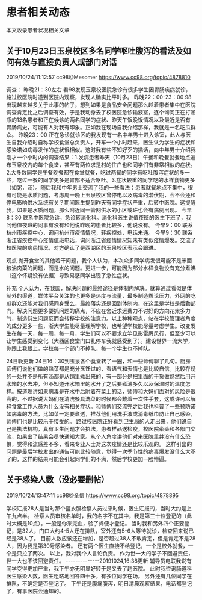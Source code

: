# 患者相关动态
本文收录患者状况相关文章


## 关于10月23日玉泉校区多名同学呕吐腹泻的看法及如何有效与直接负责人或部门对话
2019/10/24/11:12:57	cc98@Mesomer
https://www.cc98.org/topic/4878810

调查：
昨晚21：30左右       看98发现玉泉校医院急诊有很多学生因胃肠疾病就诊，路过校医院时遂到医院内观察，发现人确实比平时多。
昨晚22：00-23：00 98出现越来越多关于此事的帖子，想到如果是食品安全问题那么趁着患者集中在医院调查肯定比之后调查有效，于是我动身去了校医院急诊输液室，逐个询问正在打吊瓶的13名患者和正在候诊的两名同学的症状、昨天午饭晚饭情况以及最近是否有胃肠病史，可能有人对我有印象。正如我在现场自我介绍那样，我就是一名吃瓜群众。
昨晚23：00      正在急诊就诊区的我发现有一名中年男士进入诊室，此人与医生自我介绍时自称学校食堂总负责人，开车一个小时赶来，医生认为学生的症状和感染诺如病毒发作的症状很相似。这时我有些不知好歹的插话，向中年男士介绍我刚才一个小时内的调查结果：1.发病患者昨天（10月23日）午餐和晚餐就餐地点遍布玉泉校内的每个食堂，甚至有两位求是村的住户也和同学们有非常相似的症状。2.大多数同学是午餐晚餐都在食堂就餐，吃过两餐的同学有呕吐腹泻症状的多一些，吃过一餐的同学更多是胃部不适合呕吐。3.症状较重的同学吃的水样食物更多（如粥，汤）。随后我和中年男士交流了我的一些看法：患者就餐地点不集中，很有可能是水质问题，考虑周一晚上玉泉校区曾停电以及病毒的潜伏期，会不会还和停电影响供水系统有关？期间医生提到昨天有同学症状严重，后转中医院。这提醒我，如果是水质问题，那么附近同一管网供水的小区或许也会有病例出现。
今早8：30 联系中医院急诊，急诊转消化科。消化科医生说值夜班的医生下班了，我问他值夜班的同事有没有和他说昨晚的患者比较多，他说没有。
今早9：00 联系杭州市疾控中心，询问杭州市疫情情况，转疾控处，电话未通。
今早9：30 联系浙江省疾控中心疫情值班电话，询问浙江省疫情情况知未有类似疫情爆发。交流了校医院的病患情况，对方确认了是西湖区的玉泉校区表示会跟进。

观点
抛开食堂的其他若干问题，我个人认为，本次众多同学病发很可能不是米面粮油肉菜的问题，而是水的问题。更进一步，可能因为部分水样食物没有充分煮沸（这个怀疑没有依据）导致易感同学出现了急性症状。

补充
个人认为，在我国，解决问题的最终途径是体制内解决。就算通过看似是体制外的渠道，媒体平台关注的也更多是热度与流量，最多制造舆论压力，外网的吃瓜群众还能对我们感同身受么，最终落实还是回到体制内，在这里是学校是后勤部门。解决问题更多要抓问题的痛点，不应在舍近求远费力不讨好的方向花太多力气，制造衍生问题反而会转移学校的注意力。以上种种观点，站在学校管理者角度的成分更多一些，浙大学生能尽量理解学校，也希望学校能尽量考虑学生。改变发生在每一天，每一周，每一月，学生们可以不要求立竿见影雷厉风行，但至少可以让学生感受到变化（大西区食堂门口乱停车我就感受到了）。建设世界一流大学，你跟上我跟上，学校每一个部门不掉队，每一个学生也不掉队。

24日晚更新
  24日16：30到玉泉各个食堂转了一圈，和一些师傅聊了几句。厨房师傅们说他们做的熟菜都是充分烹饪过的，看语气和表情也是比较自信。比较存疑的一处并不是所有汤都是从锅里煮出来的，有一部分是把里面的干货做熟然后用开水箱的水去冲，但不知道开水箱里的水开了之后要煮沸多久以及保温时的温度怎样。按道理讲如果病毒是在水中后附着在菜上的话，师傅和大妈们面对的风险是很高的，不过据说大妈们在清洗餐具洗菜的时候都会戴着一次性手套，这或许可以解释食堂工作人员为什么没有相关症状。和师傅们交流完之后我也科普了一些预防诺如病毒的方法，比如菜一定要煮透，推荐他们用洗手液或消毒纸巾防止自己感染，师傅们也是比较乐于接受的。
  路过校医院正好看到卫生局的人走出来，他们说自己是执法机构，真有卫生问题才会执法，患者样品送检疫，校医院牵头和各部门交流，如果出了结果会尽快通知大家。从个人角度讲他们对来医院里并没有什么恐惧，觉得和流感差不多，看来专业人士对这次疫情还是比较乐观的。
这样引出的问题是最后学校发出的通告可能比较随意，觉得一次季节性的病毒爆发没什么大不了的，这样的结果可能会引起同学们的不满，然后学校更加一脸懵逼。


## 关于感染人数（没必要删帖）
2019/10/24/13:47:11 cc98@全信
https://www.cc98.org/topic/4878895

学校汇报28人是当时那个蓝衣服检察人员过来时候，医生汇报的，当时大约是上午九点半。
检察人员审核名单时，我的名字不在其中，我是第三十位登记的（此时大概是10点）。一般是你采完血，验了粪便才登记。
当时我和另外四个正要登记，是32人，门口大约4-5人还在排队，室外还有5-6人等待就诊，检查回来说已经是38人了。
目前人数应该还在增加，是否超过38人不敢肯定，但是肯定不是28人，因为我是第30号感染者。
还有两个医生直接不给登记，一个是校外就餐，一个是只拉了两次。
以上，我对我个人言论负责。
作为世一大的学子不回避责任，世一大也不该回避责任。
--------------20191024,16:38更新
辅导员电联我说有同学变得更加严重，我下午亦无明显好转于是又去了趟医院。
此时我咨询肠道科医生感染人数，医生粗略地回答四十多，有多位同学在场。
另外还有几位同学在排队，不确定是否登记了。
下午还是腹痛腹泻，明日清晨观察结果，电话都登记了，有事医院会通知的。

